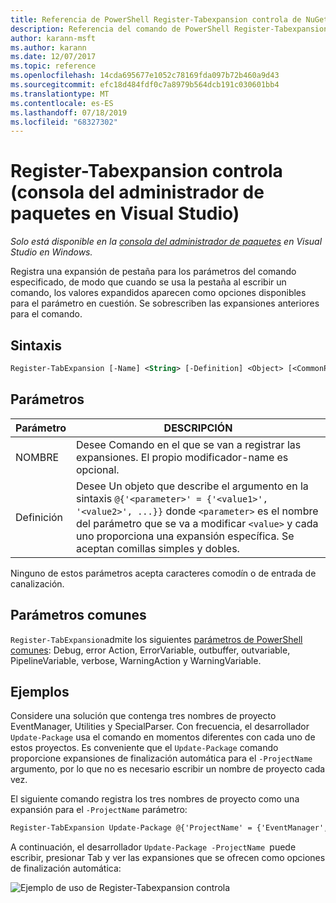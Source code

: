 ```yaml
---
title: Referencia de PowerShell Register-Tabexpansion controla de NuGet
description: Referencia del comando de PowerShell Register-Tabexpansion controla en la consola del administrador de paquetes NuGet en Visual Studio.
author: karann-msft
ms.author: karann
ms.date: 12/07/2017
ms.topic: reference
ms.openlocfilehash: 14cda695677e1052c78169fda097b72b460a9d43
ms.sourcegitcommit: efc18d484fdf0c7a8979b564dcb191c030601bb4
ms.translationtype: MT
ms.contentlocale: es-ES
ms.lasthandoff: 07/18/2019
ms.locfileid: "68327302"
---
```

# <a name="register-tabexpansion-package-manager-console-in-visual-studio"></a>Register-Tabexpansion controla (consola del administrador de paquetes en Visual Studio)

*Solo está disponible en la [consola del administrador de paquetes](../../consume-packages/install-use-packages-powershell.md) en Visual Studio en Windows.*

Registra una expansión de pestaña para los parámetros del comando especificado, de modo que cuando se usa la pestaña al escribir un comando, los valores expandidos aparecen como opciones disponibles para el parámetro en cuestión. Se sobrescriben las expansiones anteriores para el comando.

## <a name="syntax"></a>Sintaxis

```ps
Register-TabExpansion [-Name] <String> [-Definition] <Object> [<CommonParameters>]
```

## <a name="parameters"></a>Parámetros

| Parámetro | DESCRIPCIÓN |
| --- | --- |
| NOMBRE | Desee Comando en el que se van a registrar las expansiones. El propio modificador-name es opcional. |
| Definición | Desee Un objeto que describe el argumento en la sintaxis `@{'<parameter>' = {'<value1>', '<value2>', ...}}` donde `<parameter>` es el nombre del parámetro que se va a modificar `<value>` y cada uno proporciona una expansión específica. Se aceptan comillas simples y dobles. |

Ninguno de estos parámetros acepta caracteres comodín o de entrada de canalización.

## <a name="common-parameters"></a>Parámetros comunes

`Register-TabExpansion`admite los siguientes [parámetros de PowerShell comunes](http://go.microsoft.com/fwlink/?LinkID=113216): Debug, error Action, ErrorVariable, outbuffer, outvariable, PipelineVariable, verbose, WarningAction y WarningVariable.

## <a name="examples"></a>Ejemplos

Considere una solución que contenga tres nombres de proyecto EventManager, Utilities y SpecialParser. Con frecuencia, el desarrollador `Update-Package` usa el comando en momentos diferentes con cada uno de estos proyectos. Es conveniente que el `Update-Package` comando proporcione expansiones de finalización automática para el `-ProjectName` argumento, por lo que no es necesario escribir un nombre de proyecto cada vez. 

El siguiente comando registra los tres nombres de proyecto como una expansión para el `-ProjectName` parámetro:

```ps
Register-TabExpansion Update-Package @{'ProjectName' = {'EventManager', 'Utilities', 'SpecialParser'}}    
```

A continuación, el desarrollador `Update-Package -ProjectName `puede escribir, presionar Tab y ver las expansiones que se ofrecen como opciones de finalización automática:

![Ejemplo de uso de Register-Tabexpansion controla](media/Register-TabExpansion-Example.png)
